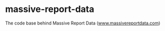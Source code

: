 massive-report-data
===================

The code base behind Massive Report Data (www.massivereportdata.com)